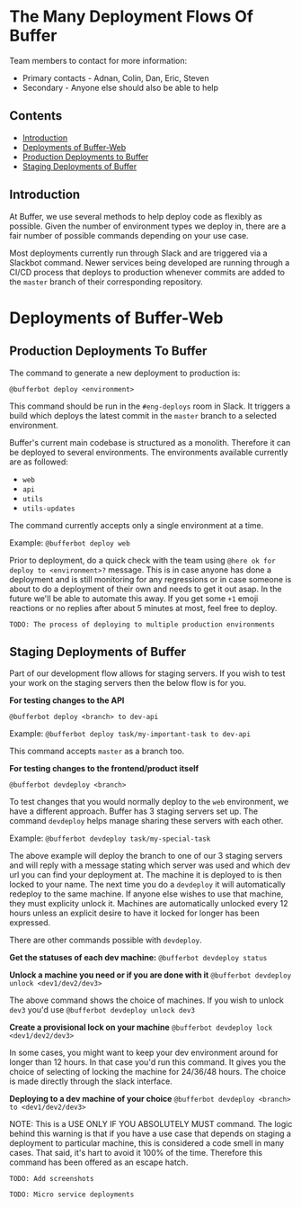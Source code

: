 # The Many Deployment Flows Of Buffer

Team members to contact for more information:

* Primary contacts - Adnan, Colin, Dan, Eric, Steven
* Secondary - Anyone else should also be able to help

## Contents

* [Introduction](#introduction)
* [Deployments of Buffer-Web](#deployments-of-buffer-web)
* [Production Deployments to Buffer](#production-deployments-to-buffer)
* [Staging Deployments of Buffer](#staging-deployments-of-buffer)

## Introduction

At Buffer, we use several methods to help deploy code as flexibly as possible. Given the number of environment types we deploy in, there are a fair number of possible commands depending on your use case. 

Most deployments currently run through Slack and are triggered via a Slackbot command. Newer services being developed are running through a CI/CD process that deploys to production whenever commits are added to the `master` branch of their corresponding repository.

# Deployments of Buffer-Web

## Production Deployments To Buffer

The command to generate a new deployment to production is:

`@bufferbot deploy <environment>`

This command should be run in the `#eng-deploys` room in Slack. It triggers a build which deploys the latest commit in the `master` branch to a selected environment.

Buffer's current main codebase is structured as a monolith. Therefore it can be deployed to several environments. The environments available currently are as followed:

* `web`
* `api`
* `utils`
* `utils-updates`

The command currently accepts only a single environment at a time.

Example: `@bufferbot deploy web`

Prior to deployment, do a quick check with the team using `@here ok for deploy to <environment>?` message. This is in case anyone has done a deployment and is still monitoring for any regressions or in case someone is about to do a deployment of their own and needs to get it out asap. In the future we'll be able to automate this away. If you get some `+1` emoji reactions or no replies after about 5 minutes at most, feel free to deploy. 

```
TODO: The process of deploying to multiple production environments
```

## Staging Deployments of Buffer

Part of our development flow allows for staging servers. If you wish to test your work on the staging servers then the below flow is for you. 

**For testing changes to the API**

`@bufferbot deploy <branch> to dev-api`

Example: `@bufferbot deploy task/my-important-task to dev-api`

This command accepts `master` as a branch too. 

**For testing changes to the frontend/product itself**

`@bufferbot devdeploy <branch>`

To test changes that you would normally deploy to the `web` environment, we have a different approach. Buffer has 3 staging servers set up. The command `devdeploy` helps manage sharing these servers with each other.

Example: `@bufferbot devdeploy task/my-special-task` 

The above example will deploy the branch to one of our 3 staging servers and will reply with a message stating which server was used and which dev url you can find your deployment at. The machine it is deployed to is then locked to your name. The next time you do a `devdeploy` it will automatically redeploy to the same machine. If anyone else wishes to use that machine, they must explicity unlock it. Machines are automatically unlocked every 12 hours unless an explicit desire to have it locked for longer has been expressed.

There are other commands possible with `devdeploy`.

**Get the statuses of each dev machine:** `@bufferbot devdeploy status` 

**Unlock a machine you need or if you are done with it** `@bufferbot devdeploy unlock <dev1/dev2/dev3>`

The above command shows the choice of machines. If you wish to unlock `dev3` you'd use `@bufferbot devdeploy unlock dev3`

**Create a provisional lock on your machine** `@bufferbot devdeploy lock <dev1/dev2/dev3>`

In some cases, you might want to keep your dev environment around for longer than 12 hours. In that case you'd run this command. It gives you the choice of selecting of locking the machine for 24/36/48 hours. The choice is made directly through the slack interface.

**Deploying to a dev machine of your choice** `@bufferbot devdeploy <branch> to <dev1/dev2/dev3>`

NOTE: This is a USE ONLY IF YOU ABSOLUTELY MUST command. The logic behind this warning is that if you have a use case that depends on staging a deployment to particular machine, this is considered a code smell in many cases. That said, it's hart to avoid it 100% of the time. Therefore this command has been offered as an escape hatch.

```
TODO: Add screenshots
```

```
TODO: Micro service deployments
```